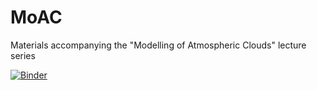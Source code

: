 # MoAC
Materials accompanying the "Modelling of Atmospheric Clouds" lecture series

[![Binder](https://mybinder.org/badge_logo.svg)](https://mybinder.org/v2/gh/atmos-cloud-sim-uj/MoAC/master)
